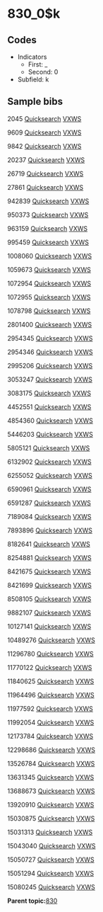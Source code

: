 # 830\_0$k

## Codes

-   Indicators
    -   First: \_
    -   Second: 0
-   Subfield: k

## Sample bibs

2045 [Quicksearch](https://search.library.yale.edu/catalog/2045) [VXWS](http://prodorbis.library.yale.edu:7014/vxws/GetHoldingsService?bibId=2045)

9609 [Quicksearch](https://search.library.yale.edu/catalog/9609) [VXWS](http://prodorbis.library.yale.edu:7014/vxws/GetHoldingsService?bibId=9609)

9842 [Quicksearch](https://search.library.yale.edu/catalog/9842) [VXWS](http://prodorbis.library.yale.edu:7014/vxws/GetHoldingsService?bibId=9842)

20237 [Quicksearch](https://search.library.yale.edu/catalog/20237) [VXWS](http://prodorbis.library.yale.edu:7014/vxws/GetHoldingsService?bibId=20237)

26719 [Quicksearch](https://search.library.yale.edu/catalog/26719) [VXWS](http://prodorbis.library.yale.edu:7014/vxws/GetHoldingsService?bibId=26719)

27861 [Quicksearch](https://search.library.yale.edu/catalog/27861) [VXWS](http://prodorbis.library.yale.edu:7014/vxws/GetHoldingsService?bibId=27861)

942839 [Quicksearch](https://search.library.yale.edu/catalog/942839) [VXWS](http://prodorbis.library.yale.edu:7014/vxws/GetHoldingsService?bibId=942839)

950373 [Quicksearch](https://search.library.yale.edu/catalog/950373) [VXWS](http://prodorbis.library.yale.edu:7014/vxws/GetHoldingsService?bibId=950373)

963159 [Quicksearch](https://search.library.yale.edu/catalog/963159) [VXWS](http://prodorbis.library.yale.edu:7014/vxws/GetHoldingsService?bibId=963159)

995459 [Quicksearch](https://search.library.yale.edu/catalog/995459) [VXWS](http://prodorbis.library.yale.edu:7014/vxws/GetHoldingsService?bibId=995459)

1008060 [Quicksearch](https://search.library.yale.edu/catalog/1008060) [VXWS](http://prodorbis.library.yale.edu:7014/vxws/GetHoldingsService?bibId=1008060)

1059673 [Quicksearch](https://search.library.yale.edu/catalog/1059673) [VXWS](http://prodorbis.library.yale.edu:7014/vxws/GetHoldingsService?bibId=1059673)

1072954 [Quicksearch](https://search.library.yale.edu/catalog/1072954) [VXWS](http://prodorbis.library.yale.edu:7014/vxws/GetHoldingsService?bibId=1072954)

1072955 [Quicksearch](https://search.library.yale.edu/catalog/1072955) [VXWS](http://prodorbis.library.yale.edu:7014/vxws/GetHoldingsService?bibId=1072955)

1078798 [Quicksearch](https://search.library.yale.edu/catalog/1078798) [VXWS](http://prodorbis.library.yale.edu:7014/vxws/GetHoldingsService?bibId=1078798)

2801400 [Quicksearch](https://search.library.yale.edu/catalog/2801400) [VXWS](http://prodorbis.library.yale.edu:7014/vxws/GetHoldingsService?bibId=2801400)

2954345 [Quicksearch](https://search.library.yale.edu/catalog/2954345) [VXWS](http://prodorbis.library.yale.edu:7014/vxws/GetHoldingsService?bibId=2954345)

2954346 [Quicksearch](https://search.library.yale.edu/catalog/2954346) [VXWS](http://prodorbis.library.yale.edu:7014/vxws/GetHoldingsService?bibId=2954346)

2995206 [Quicksearch](https://search.library.yale.edu/catalog/2995206) [VXWS](http://prodorbis.library.yale.edu:7014/vxws/GetHoldingsService?bibId=2995206)

3053247 [Quicksearch](https://search.library.yale.edu/catalog/3053247) [VXWS](http://prodorbis.library.yale.edu:7014/vxws/GetHoldingsService?bibId=3053247)

3083175 [Quicksearch](https://search.library.yale.edu/catalog/3083175) [VXWS](http://prodorbis.library.yale.edu:7014/vxws/GetHoldingsService?bibId=3083175)

4452551 [Quicksearch](https://search.library.yale.edu/catalog/4452551) [VXWS](http://prodorbis.library.yale.edu:7014/vxws/GetHoldingsService?bibId=4452551)

4854360 [Quicksearch](https://search.library.yale.edu/catalog/4854360) [VXWS](http://prodorbis.library.yale.edu:7014/vxws/GetHoldingsService?bibId=4854360)

5446203 [Quicksearch](https://search.library.yale.edu/catalog/5446203) [VXWS](http://prodorbis.library.yale.edu:7014/vxws/GetHoldingsService?bibId=5446203)

5805121 [Quicksearch](https://search.library.yale.edu/catalog/5805121) [VXWS](http://prodorbis.library.yale.edu:7014/vxws/GetHoldingsService?bibId=5805121)

6132902 [Quicksearch](https://search.library.yale.edu/catalog/6132902) [VXWS](http://prodorbis.library.yale.edu:7014/vxws/GetHoldingsService?bibId=6132902)

6255052 [Quicksearch](https://search.library.yale.edu/catalog/6255052) [VXWS](http://prodorbis.library.yale.edu:7014/vxws/GetHoldingsService?bibId=6255052)

6590961 [Quicksearch](https://search.library.yale.edu/catalog/6590961) [VXWS](http://prodorbis.library.yale.edu:7014/vxws/GetHoldingsService?bibId=6590961)

6591287 [Quicksearch](https://search.library.yale.edu/catalog/6591287) [VXWS](http://prodorbis.library.yale.edu:7014/vxws/GetHoldingsService?bibId=6591287)

7189084 [Quicksearch](https://search.library.yale.edu/catalog/7189084) [VXWS](http://prodorbis.library.yale.edu:7014/vxws/GetHoldingsService?bibId=7189084)

7893896 [Quicksearch](https://search.library.yale.edu/catalog/7893896) [VXWS](http://prodorbis.library.yale.edu:7014/vxws/GetHoldingsService?bibId=7893896)

8182641 [Quicksearch](https://search.library.yale.edu/catalog/8182641) [VXWS](http://prodorbis.library.yale.edu:7014/vxws/GetHoldingsService?bibId=8182641)

8254881 [Quicksearch](https://search.library.yale.edu/catalog/8254881) [VXWS](http://prodorbis.library.yale.edu:7014/vxws/GetHoldingsService?bibId=8254881)

8421675 [Quicksearch](https://search.library.yale.edu/catalog/8421675) [VXWS](http://prodorbis.library.yale.edu:7014/vxws/GetHoldingsService?bibId=8421675)

8421699 [Quicksearch](https://search.library.yale.edu/catalog/8421699) [VXWS](http://prodorbis.library.yale.edu:7014/vxws/GetHoldingsService?bibId=8421699)

8508105 [Quicksearch](https://search.library.yale.edu/catalog/8508105) [VXWS](http://prodorbis.library.yale.edu:7014/vxws/GetHoldingsService?bibId=8508105)

9882107 [Quicksearch](https://search.library.yale.edu/catalog/9882107) [VXWS](http://prodorbis.library.yale.edu:7014/vxws/GetHoldingsService?bibId=9882107)

10127141 [Quicksearch](https://search.library.yale.edu/catalog/10127141) [VXWS](http://prodorbis.library.yale.edu:7014/vxws/GetHoldingsService?bibId=10127141)

10489276 [Quicksearch](https://search.library.yale.edu/catalog/10489276) [VXWS](http://prodorbis.library.yale.edu:7014/vxws/GetHoldingsService?bibId=10489276)

11296780 [Quicksearch](https://search.library.yale.edu/catalog/11296780) [VXWS](http://prodorbis.library.yale.edu:7014/vxws/GetHoldingsService?bibId=11296780)

11770122 [Quicksearch](https://search.library.yale.edu/catalog/11770122) [VXWS](http://prodorbis.library.yale.edu:7014/vxws/GetHoldingsService?bibId=11770122)

11840625 [Quicksearch](https://search.library.yale.edu/catalog/11840625) [VXWS](http://prodorbis.library.yale.edu:7014/vxws/GetHoldingsService?bibId=11840625)

11964496 [Quicksearch](https://search.library.yale.edu/catalog/11964496) [VXWS](http://prodorbis.library.yale.edu:7014/vxws/GetHoldingsService?bibId=11964496)

11977592 [Quicksearch](https://search.library.yale.edu/catalog/11977592) [VXWS](http://prodorbis.library.yale.edu:7014/vxws/GetHoldingsService?bibId=11977592)

11992054 [Quicksearch](https://search.library.yale.edu/catalog/11992054) [VXWS](http://prodorbis.library.yale.edu:7014/vxws/GetHoldingsService?bibId=11992054)

12173784 [Quicksearch](https://search.library.yale.edu/catalog/12173784) [VXWS](http://prodorbis.library.yale.edu:7014/vxws/GetHoldingsService?bibId=12173784)

12298686 [Quicksearch](https://search.library.yale.edu/catalog/12298686) [VXWS](http://prodorbis.library.yale.edu:7014/vxws/GetHoldingsService?bibId=12298686)

13526784 [Quicksearch](https://search.library.yale.edu/catalog/13526784) [VXWS](http://prodorbis.library.yale.edu:7014/vxws/GetHoldingsService?bibId=13526784)

13631345 [Quicksearch](https://search.library.yale.edu/catalog/13631345) [VXWS](http://prodorbis.library.yale.edu:7014/vxws/GetHoldingsService?bibId=13631345)

13688673 [Quicksearch](https://search.library.yale.edu/catalog/13688673) [VXWS](http://prodorbis.library.yale.edu:7014/vxws/GetHoldingsService?bibId=13688673)

13920910 [Quicksearch](https://search.library.yale.edu/catalog/13920910) [VXWS](http://prodorbis.library.yale.edu:7014/vxws/GetHoldingsService?bibId=13920910)

15030875 [Quicksearch](https://search.library.yale.edu/catalog/15030875) [VXWS](http://prodorbis.library.yale.edu:7014/vxws/GetHoldingsService?bibId=15030875)

15031313 [Quicksearch](https://search.library.yale.edu/catalog/15031313) [VXWS](http://prodorbis.library.yale.edu:7014/vxws/GetHoldingsService?bibId=15031313)

15043040 [Quicksearch](https://search.library.yale.edu/catalog/15043040) [VXWS](http://prodorbis.library.yale.edu:7014/vxws/GetHoldingsService?bibId=15043040)

15050727 [Quicksearch](https://search.library.yale.edu/catalog/15050727) [VXWS](http://prodorbis.library.yale.edu:7014/vxws/GetHoldingsService?bibId=15050727)

15051294 [Quicksearch](https://search.library.yale.edu/catalog/15051294) [VXWS](http://prodorbis.library.yale.edu:7014/vxws/GetHoldingsService?bibId=15051294)

15080245 [Quicksearch](https://search.library.yale.edu/catalog/15080245) [VXWS](http://prodorbis.library.yale.edu:7014/vxws/GetHoldingsService?bibId=15080245)

**Parent topic:**[830](../../tags/830/830.md)

